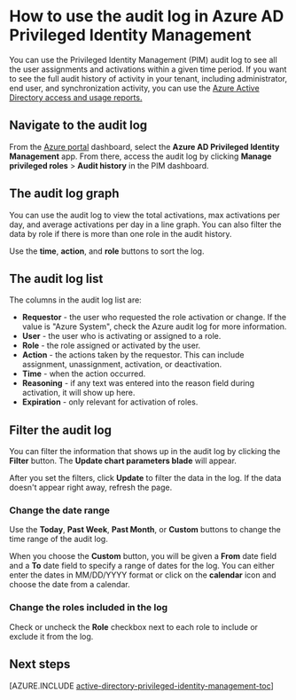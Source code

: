 <properties
   pageTitle="How to use the audit log | Microsoft Azure"
   description="Learn how to use the audit log in the Azure Privileged Identity Management extension."
   services="active-directory"
   documentationCenter=""
   authors="kgremban"
   manager="femila"
   editor=""/>

<tags
   ms.service="active-directory"
   ms.devlang="na"
   ms.topic="article"
   ms.tgt_pltfrm="na"
   ms.workload="identity"
   ms.date="09/22/2016"
   ms.author="kgremban"/>

# How to use the audit log in Azure AD Privileged Identity Management

You can use the Privileged Identity Management (PIM) audit log to see all the user assignments and activations within a given time period. If you want to see the full audit history of activity in your tenant, including administrator, end user, and synchronization activity, you can use the [Azure Active Directory access and usage reports.](active-directory-view-access-usage-reports.md)

## Navigate to the audit log
From the [Azure portal](https://portal.azure.com) dashboard, select the **Azure AD Privileged Identity Management** app. From there, access the audit log by clicking **Manage privileged roles** > **Audit history** in the PIM dashboard.

## The audit log graph
You can use the audit log to view the total activations, max activations per day, and average activations per day in a line graph.  You can also filter the data by role if there is more than one role in the audit history.

Use the **time**, **action**, and **role** buttons to sort the log.

## The audit log list
The columns in the audit log list are:

- **Requestor** - the user who requested the role activation or change.  If the value is "Azure System", check the Azure audit log for more information.
- **User** - the user who is activating or assigned to a role.
- **Role** - the role assigned or activated by the user.
- **Action** - the actions taken by the requestor. This can include assignment, unassignment, activation, or deactivation.
- **Time** - when the action occurred.
- **Reasoning** - if any text was entered into the reason field during activation, it will show up here.
- **Expiration** - only relevant for activation of roles.

## Filter the audit log

You can filter the information that shows up in the audit log by clicking the **Filter** button.  The **Update chart parameters blade** will appear.

After you set the filters, click **Update** to filter the data in the log.  If the data doesn't appear right away, refresh the page.


### Change the date range
Use the **Today**, **Past Week**, **Past Month**, or **Custom** buttons to change the time range of the audit log.

When you choose the **Custom** button, you will be given a **From** date field and a **To** date field to specify a range of dates for the log.  You can either enter the dates in MM/DD/YYYY format or click on the **calendar** icon and choose the date from a calendar.

### Change the roles included in the log

Check or uncheck the **Role** checkbox next to each role to include or exclude it from the log.


<!--Every topic should have next steps and links to the next logical set of content to keep the customer engaged-->
## Next steps
[AZURE.INCLUDE [active-directory-privileged-identity-management-toc](../../includes/active-directory-privileged-identity-management-toc.md)]
